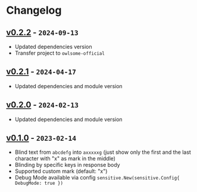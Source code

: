 # Changelog

## [v0.2.2] - `2024-09-13`

- Updated dependencies version
- Transfer project to `owlsome-official`

## [v0.2.1] - `2024-04-17`

- Updated dependencies and module version

## [v0.2.0] - `2024-02-13`

- Updated dependencies and module version

## [v0.1.0] - `2023-02-14`

- Blind text from `abcdefg` into `axxxxxg` (just show only the first and the last character with "x" as mark in the middle)
- Blinding by specific keys in response body
- Supported custom mark (default: "x")
- Debug Mode available via config `sensitive.New(sensitive.Config{ DebugMode: true })`

[v0.2.2]: https://github.com/owlsome-official/sensitive/releases/tag/v0.2.2
[v0.2.1]: https://github.com/owlsome-official/sensitive/releases/tag/v0.2.1
[v0.2.0]: https://github.com/owlsome-official/sensitive/releases/tag/v0.2.0
[v0.1.0]: https://github.com/owlsome-official/sensitive/releases/tag/v0.1.0
